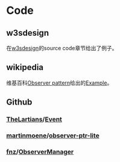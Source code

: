 # Code

## w3sdesign

在[w3sdesign](http://w3sdesign.com/?gr=b07&ugr=proble#gf)的source code章节给出了例子。

## wikipedia

维基百科[Observer pattern](https://en.wikipedia.org/wiki/Observer_pattern)给出的[Example](https://en.wikipedia.org/wiki/Observer_pattern#Example)。

## Github



### [TheLartians](https://github.com/TheLartians)/[Event](https://github.com/TheLartians/Event)



### [martinmoene](https://github.com/martinmoene)/[observer-ptr-lite](https://github.com/martinmoene/observer-ptr-lite)



### [fnz](https://github.com/fnz)/[ObserverManager](https://github.com/fnz/ObserverManager)